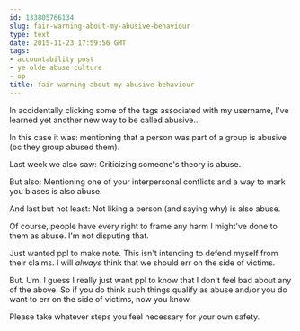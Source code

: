 ```yaml
---
id: 133805766134
slug: fair-warning-about-my-abusive-behaviour
type: text
date: 2015-11-23 17:59:56 GMT
tags:
- accountability post
- ye olde abuse culture
- op
title: fair warning about my abusive behaviour
---
```

In accidentally clicking some of the tags associated with my username, I've learned yet another new way to be called abusive...

In this case it was: mentioning that a person was part of a group is abusive (bc they group abused them).

Last week we also saw: Criticizing someone's theory is abuse.

But also: Mentioning one of your interpersonal conflicts and a way to mark you biases is also abuse.

And last but not least: Not liking a person (and saying why) is also abuse.

Of course, people have every right to frame any harm I might've done to them as abuse. I'm not disputing that.

Just wanted ppl to make note. This isn't intending to defend myself from their claims. I will *always* think that we should err on the side of victims.

But. Um. I guess I really just want ppl to know that I don't feel bad about any of the above. So if you do think such things qualify as abuse and/or you do want to err on the side of victims, now you know. 

Please take whatever steps you feel necessary for your own safety.
